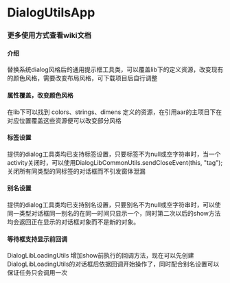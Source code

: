 # DialogUtilsApp

### 更多使用方式查看wiki文档

#### 介绍
替换系统dialog风格后的通用提示框工具类，可以覆盖lib下的定义资源，改变现有的颜色风格，需要改变布局风格，可下载项目后自行调整

#### 属性覆盖，改变颜色风格
在lib下可以找到 colors、strings、dimens 定义的资源，在引用aar的主项目下在对应位置覆盖这些资源便可以改变部分风格

#### 标签设置
提供的dialog工具类均已支持标签设置，只要标签不为null或空字符串时，当一个activity关闭时，可以使用DialogLibCommonUtils.sendCloseEvent(this, "tag");关闭所有同类型的同标签的对话框而不引发窗体泄漏

#### 别名设置
提供的dialog工具类均已支持别名设置，只要别名不为null或空字符串时，可以使同一类型对话框同一别名的在同一时间只显示一个，同时第二次以后的show方法均会返回正在显示的对话框对象而不是新的对象。

#### 等待框支持显示前回调
DialogLibLoadingUtils 增加show前执行的回调方法，现在可以先创建DialogLibLoadingUtils的对话框后依据回调开始操作了，同时配合别名设置可以保证任务只会调用一次

